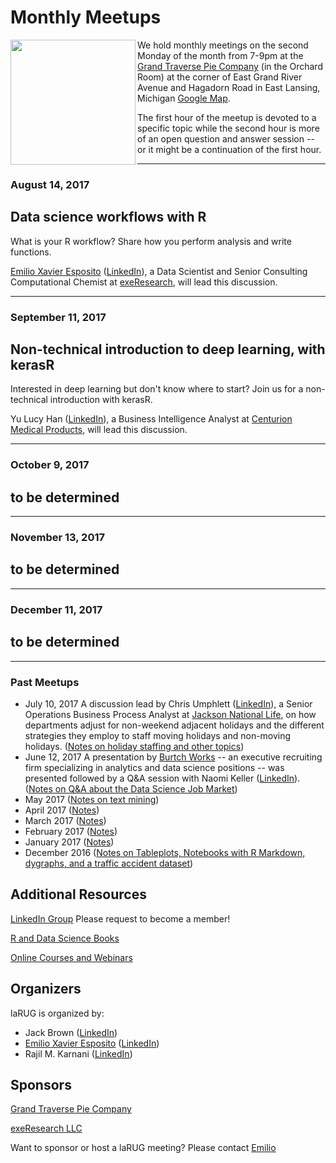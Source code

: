 
# Monthly Meetups

<a href="url"><img src="https://lansingarearusersgroup.github.io/images/LansingAreaRUserGroup_CIRCLE-w-Michigan-logo_300dpi.png" align="left" height="200"></a>We hold monthly meetings on the second Monday of the month from 7-9pm at the [Grand Traverse Pie Company](http://gtpie.com) (in the Orchard Room) at the corner of East Grand River Avenue and Hagadorn Road in East Lansing, Michigan [Google Map](https://www.google.com/maps/place/Grand+Traverse+Pie+Company/@42.7302255,-84.4648517,17z/data=!4m12!1m6!3m5!1s0x8822c29e2298637f:0x65a99056073bd352!2sGrand+Traverse+Pie+Company!8m2!3d42.7302255!4d-84.4626577!3m4!1s0x8822c29e2298637f:0x65a99056073bd352!8m2!3d42.7302255!4d-84.4626577).

The first hour of the meetup is devoted to a specific topic while the second hour is more of an open question and answer session -- or it might be a continuation of the first hour.

------

### August 14, 2017
## Data science workflows with R
What is your R workflow? Share how you perform analysis and write functions.

[Emilio Xavier Esposito](https://github.com/emilioxavier) ([LinkedIn](https://www.linkedin.com/in/emilioxavieresposito/)), a Data Scientist and Senior Consulting Computational Chemist at [exeResearch](http://www.exeResearch.com), will lead this discussion.

------

### September 11, 2017
## Non-technical introduction to deep learning, with kerasR
Interested in deep learning but don't know where to start? Join us for a non-technical introduction with kerasR.

Yu Lucy Han ([LinkedIn](https://www.linkedin.com/in/yulucyhan/)), a Business Intelligence Analyst at [Centurion Medical Products](http://www.centurionmp.com), will lead this discussion.

------

### October 9, 2017
## to be determined


------

### November 13, 2017
## to be determined


------

### December 11, 2017
## to be determined

------

### Past Meetups
- July 10, 2017 A discussion lead by Chris Umphlett ([LinkedIn](https://www.linkedin.com/in/chris-umphlett-2a905669)), a Senior Operations Business Process Analyst at [Jackson National Life](https://www.jackson.com), on how departments adjust for non-weekend adjacent holidays and the different strategies they employ to staff moving holidays and non-moving holidays. ([Notes on holiday staffing and other topics](https://lansingarearusersgroup.github.io/pastMeetups/jul2017))
- June 12, 2017 A presentation by [Burtch Works](http://www.burtchworks.com) -- an executive recruiting firm specializing in analytics and data science positions -- was presented followed by a Q&A session with Naomi Keller ([LinkedIn](https://www.linkedin.com/in/naomikeller/)). ([Notes on Q&A about the Data Science Job Market](https://lansingarearusersgroup.github.io/pastMeetups/jun2017))
- May 2017 ([Notes on text mining](https://lansingarearusersgroup.github.io/pastMeetups/may2017))
- April 2017 ([Notes](https://lansingarearusersgroup.github.io/pastMeetups/apr2017))
- March 2017 ([Notes](https://lansingarearusersgroup.github.io/pastMeetups/mar2017))
- February 2017 ([Notes](https://lansingarearusersgroup.github.io/pastMeetups/feb2017))
- January 2017 ([Notes](https://lansingarearusersgroup.github.io/pastMeetups/jan2017))
- December 2016 ([Notes on Tableplots, Notebooks with R Markdown, dygraphs, and a traffic accident dataset](https://lansingarearusersgroup.github.io/pastMeetups/dec2016))

## Additional Resources
[LinkedIn Group](https://www.linkedin.com/groups/12048353) Please request to become a member!

[R and Data Science Books](https://lansingarearusersgroup.github.io/resources/books)

[Online Courses and Webinars](https://lansingarearusersgroup.github.io/resources/education)


## Organizers

laRUG is organized by:
- Jack Brown ([LinkedIn](https://www.linkedin.com/in/jackbrown1/))
- [Emilio Xavier Esposito](https://github.com/emilioxavier) ([LinkedIn](https://www.linkedin.com/in/emilioxavieresposito/))
- Rajil M. Karnani ([LinkedIn](https://www.linkedin.com/in/rajilkarnani/))

## Sponsors

[Grand Traverse Pie Company](http://gtpie.com)

[exeResearch LLC](http://www.exeResearch.com)

Want to sponsor or host a laRUG meeting? Please contact [Emilio](https://github.com/emilioxavier)
